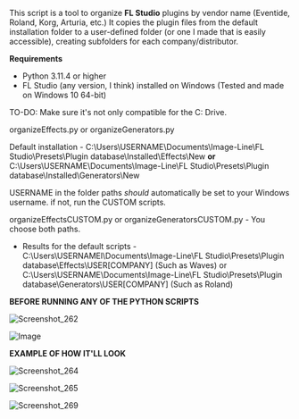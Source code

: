 This script is a tool to organize **FL Studio** plugins by vendor name (Eventide, Roland, Korg, Arturia, etc.) It copies the plugin files from the default installation folder to a user-defined folder (or one I made that is easily accessible), creating subfolders for each company/distributor.


**Requirements**

- Python 3.11.4 or higher
- FL Studio (any version, I think) installed on Windows (Tested and made on Windows 10 64-bit)

TO-DO: Make sure it's not only compatible for the C: Drive.


organizeEffects.py or organizeGenerators.py

Default installation - C:\Users\USERNAME\Documents\Image-Line\FL Studio\Presets\Plugin database\Installed\Effects\New 
**or** 
C:\Users\USERNAME\Documents\Image-Line\FL Studio\Presets\Plugin database\Installed\Generators\New

USERNAME in the folder paths _should_ automatically be set to your Windows username. if not, run the CUSTOM scripts.

organizeEffectsCUSTOM.py or organizeGeneratorsCUSTOM.py - You choose both paths.

- Results for the default scripts -
C:\Users\USERNAMEl\Documents\Image-Line\FL Studio\Presets\Plugin database\Effects\USER\[COMPANY] (Such as Waves)
or
C:\Users\USERNAME\Documents\Image-Line\FL Studio\Presets\Plugin database\Generators\USER\[COMPANY] (Such as Roland)

**BEFORE RUNNING ANY OF THE PYTHON SCRIPTS**

![Screenshot_262](https://github.com/Magabes/FL-Studio-Automatic-Plugin-Organizer/assets/90144228/51fcb389-2149-4e71-b40b-65bd48920aa6)

![Image](https://user-images.githubusercontent.com/90144228/250405164-f7ed76cf-6bae-4df3-82e9-17b6d5db599b.png)


**EXAMPLE OF HOW IT'LL LOOK**

![Screenshot_264](https://github.com/Magabes/FL-Studio-Automatic-Plugin-Organizer/assets/90144228/697d62fa-220c-4220-9794-d31b4daa4227)

![Screenshot_265](https://github.com/Magabes/FL-Studio-Automatic-Plugin-Organizer/assets/90144228/7681a2db-1541-4d35-914a-23f341b2c5d8)

![Screenshot_269](https://github.com/Magabes/FL-Studio-Automatic-Plugin-Organizer/assets/90144228/3010a934-c753-48bb-ab1f-891124f453bd)



